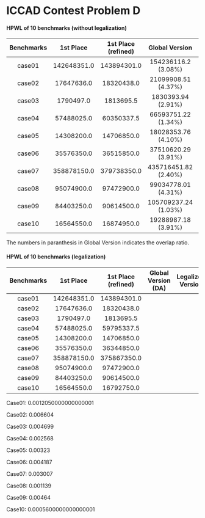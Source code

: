 # ICCAD Contest Problem D



#### HPWL of 10 benchmarks (without legalization)

| Benchmarks |  1st Place  | 1st Place (refined) |    Global Version    | Global Version (DA)  |
| :--------: | :---------: | :-----------------: | :------------------: | :------------------: |
|   case01   | 142648351.0 |     143894301.0     | 154236116.2 (3.08%)  | 144855137.77 (2.80%) |
|   case02   | 17647636.0  |     18320438.0      | 21099908.51 (4.37%)  | 18091640.09 (3.68%)  |
|   case03   |  1790497.0  |      1813695.5      |  1830393.94 (2.91%)  |  1791256.18 (3.97%)  |
|   case04   | 57488025.0  |     60350337.5      | 66593751.22 (1.34%)  | 57242263.26 (3.17%)  |
|   case05   | 14308200.0  |     14706850.0      | 18028353.76 (4.10%)  | 14166099.06 (3.10%)  |
|   case06   | 35576350.0  |     36515850.0      | 37510620.29 (3.91%)  | 33864674.34 (3.29%)  |
|   case07   | 358878150.0 |     379738350.0     | 435716451.82 (2.40%) | 362532325.26 (3.79%) |
|   case08   | 95074900.0  |     97472900.0      | 99034778.01 (4.31%)  | 91730742.02 (3.20%)  |
|   case09   | 84403250.0  |     90614500.0      | 105709237.24 (1.03%) | 93813395.82 (0.00%)  |
|   case10   | 16564550.0  |     16874950.0      | 19288987.18 (3.91%)  | 16512161.54 (1.96%)  |

The numbers in paranthesis in Global Version indicates the overlap ratio.

#### HPWL of 10 benchmarks (legalization)

| Benchmarks |  1st Place  | 1st Place (refined) | Global Version (DA) | Legalized Version |
| :--------: | :---------: | :-----------------: | :-----------------: | :---------------: |
|   case01   | 142648351.0 |     143894301.0     |                     |                   |
|   case02   | 17647636.0  |     18320438.0      |                     |                   |
|   case03   |  1790497.0  |      1813695.5      |                     |                   |
|   case04   | 57488025.0  |     59795337.5      |                     |                   |
|   case05   | 14308200.0  |     14706850.0      |                     |                   |
|   case06   | 35576350.0  |     36344850.0      |                     |                   |
|   case07   | 358878150.0 |     375867350.0     |                     |                   |
|   case08   | 95074900.0  |     97472900.0      |                     |                   |
|   case09   | 84403250.0  |     90614500.0      |                     |                   |
|   case10   | 16564550.0  |     16792750.0      |                     |                   |



Case01: 0.0012050000000000001

Case02: 0.006604

Case03: 0.004699

Case04: 0.002568

Case05: 0.00323

Case06: 0.004187

Case07: 0.003007

Case08: 0.001139

Case09: 0.00464

Case10: 0.0005600000000000001
